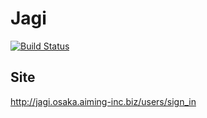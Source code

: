 # Jagi 

[![Build Status](https://travis-ci.org/Yinaura/jagi.svg?branch=master)](https://travis-ci.org/Yinaura/jagi)

## Site

http://jagi.osaka.aiming-inc.biz/users/sign_in
